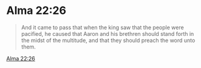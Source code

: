 # Alma 22:26

> And it came to pass that when the king saw that the people were pacified, he caused that Aaron and his brethren should stand forth in the midst of the multitude, and that they should preach the word unto them.

[Alma 22:26](https://www.churchofjesuschrist.org/study/scriptures/bofm/alma/22?lang=eng&id=p26#p26)


